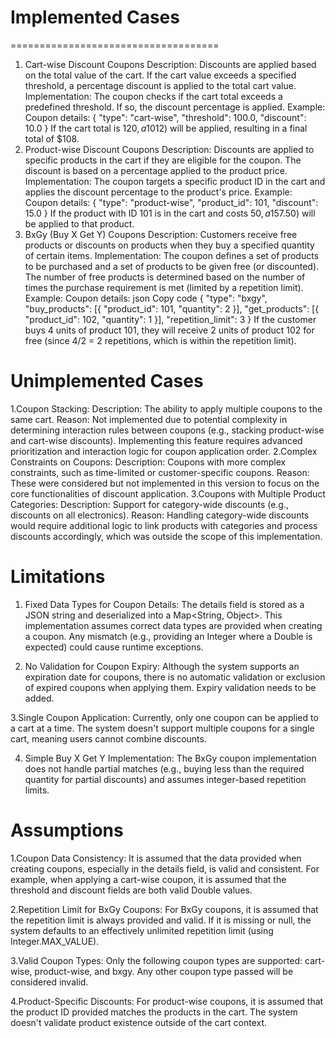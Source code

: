 # Implemented Cases
====================================
1. Cart-wise Discount Coupons
Description: Discounts are applied based on the total value of the cart. If the cart value exceeds a specified threshold, a percentage discount is applied to the total cart value.
Implementation:
The coupon checks if the cart total exceeds a predefined threshold. If so, the discount percentage is applied.
Example:
Coupon details: { "type": "cart-wise", "threshold": 100.0, "discount": 10.0 }
If the cart total is $120, a 10% discount ($12) will be applied, resulting in a final total of $108.
2. Product-wise Discount Coupons
Description: Discounts are applied to specific products in the cart if they are eligible for the coupon. The discount is based on a percentage applied to the product price.
Implementation:
The coupon targets a specific product ID in the cart and applies the discount percentage to the product's price.
Example:
Coupon details: { "type": "product-wise", "product_id": 101, "discount": 15.0 }
If the product with ID 101 is in the cart and costs $50, a 15% discount ($7.50) will be applied to that product.
3. BxGy (Buy X Get Y) Coupons
Description: Customers receive free products or discounts on products when they buy a specified quantity of certain items.
Implementation:
The coupon defines a set of products to be purchased and a set of products to be given free (or discounted). The number of free products is determined based on the number of times the purchase requirement is met (limited by a repetition limit).
Example:
Coupon details:
json
Copy code
{
  "type": "bxgy",
  "buy_products": [{ "product_id": 101, "quantity": 2 }],
  "get_products": [{ "product_id": 102, "quantity": 1 }],
  "repetition_limit": 3
}
If the customer buys 4 units of product 101, they will receive 2 units of product 102 for free (since 4/2 = 2 repetitions, which is within the repetition limit).

# Unimplemented Cases
1.Coupon Stacking:
Description: The ability to apply multiple coupons to the same cart.
Reason: Not implemented due to potential complexity in determining interaction rules between coupons (e.g., stacking product-wise and cart-wise discounts). Implementing this feature requires advanced prioritization and interaction logic for coupon application order.
2.Complex Constraints on Coupons:
Description: Coupons with more complex constraints, such as time-limited or customer-specific coupons.
Reason: These were considered but not implemented in this version to focus on the core functionalities of discount application.
3.Coupons with Multiple Product Categories:
Description: Support for category-wide discounts (e.g., discounts on all electronics).
Reason: Handling category-wide discounts would require additional logic to link products with categories and process discounts accordingly, which was outside the scope of this implementation.

# Limitations
1. Fixed Data Types for Coupon Details:
The details field is stored as a JSON string and deserialized into a Map<String, Object>. This implementation assumes correct data types are provided when creating a coupon. Any mismatch (e.g., providing an Integer where a Double is expected) could cause runtime exceptions.

3. No Validation for Coupon Expiry:
Although the system supports an expiration date for coupons, there is no automatic validation or exclusion of expired coupons when applying them. Expiry validation needs to be added.

3.Single Coupon Application:
Currently, only one coupon can be applied to a cart at a time. The system doesn't support multiple coupons for a single cart, meaning users cannot combine discounts.

4. Simple Buy X Get Y Implementation:
The BxGy coupon implementation does not handle partial matches (e.g., buying less than the required quantity for partial discounts) and assumes integer-based repetition limits.

# Assumptions
1.Coupon Data Consistency:
It is assumed that the data provided when creating coupons, especially in the details field, is valid and consistent. For example, when applying a cart-wise coupon, it is assumed that the threshold and discount fields are both valid Double values.

2.Repetition Limit for BxGy Coupons:
For BxGy coupons, it is assumed that the repetition limit is always provided and valid. If it is missing or null, the system defaults to an effectively unlimited repetition limit (using Integer.MAX_VALUE).

3.Valid Coupon Types:
Only the following coupon types are supported: cart-wise, product-wise, and bxgy. Any other coupon type passed will be considered invalid.

4.Product-Specific Discounts:
For product-wise coupons, it is assumed that the product ID provided matches the products in the cart. The system doesn't validate product existence outside of the cart context.
